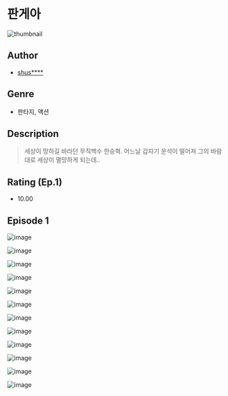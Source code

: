 # 판게아
![thumbnail](https://image-comic.pstatic.net/user_contents_data/challenge_comic/2023/05/25/359249/upload_3918525546616665656_480x623.jpeg)

## Author
- [shus****](https://comic.naver.com/artistTitle?id=359249)

## Genre
- 판타지, 액션

## Description
> 세상이 망하길 바라던 무직백수 한승혁. 어느날 갑자기 운석이 떨어져 그의 바람대로 세상이 멸망하게 되는데..


## Rating (Ep.1)
- 10.00

## Episode 1
![image](https://image-comic.pstatic.net/user_contents_data/challenge_comic/2023/05/25/359249/upload_3617288128394506852.jpeg)

![image](https://image-comic.pstatic.net/user_contents_data/challenge_comic/2023/05/25/359249/upload_3761126054742352944.jpeg)

![image](https://image-comic.pstatic.net/user_contents_data/challenge_comic/2023/05/25/359249/upload_4063764607388706359.jpeg)

![image](https://image-comic.pstatic.net/user_contents_data/challenge_comic/2023/05/25/359249/upload_7089899699136901688.jpeg)

![image](https://image-comic.pstatic.net/user_contents_data/challenge_comic/2023/05/25/359249/upload_3979271546219017777.jpeg)

![image](https://image-comic.pstatic.net/user_contents_data/challenge_comic/2023/05/25/359249/upload_7076669459631727157.jpeg)

![image](https://image-comic.pstatic.net/user_contents_data/challenge_comic/2023/05/25/359249/upload_7293924161089528628.jpeg)

![image](https://image-comic.pstatic.net/user_contents_data/challenge_comic/2023/05/25/359249/upload_7292560586282776375.jpeg)

![image](https://image-comic.pstatic.net/user_contents_data/challenge_comic/2023/05/25/359249/upload_4120848841676186161.jpeg)

![image](https://image-comic.pstatic.net/user_contents_data/challenge_comic/2023/05/25/359249/upload_4049636811489830451.jpeg)

![image](https://image-comic.pstatic.net/user_contents_data/challenge_comic/2023/05/25/359249/upload_7147828576511930978.jpeg)

![image](https://image-comic.pstatic.net/user_contents_data/challenge_comic/2023/05/25/359249/upload_7306074675160037175.jpeg)
